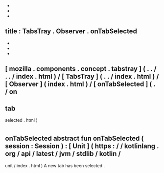 -
-
-
title
:
TabsTray
.
Observer
.
onTabSelected
-
-
-
-
[
mozilla
.
components
.
concept
.
tabstray
]
(
.
.
/
.
.
/
index
.
html
)
/
[
TabsTray
]
(
.
.
/
index
.
html
)
/
[
Observer
]
(
index
.
html
)
/
[
onTabSelected
]
(
.
/
on
-
tab
-
selected
.
html
)
#
onTabSelected
abstract
fun
onTabSelected
(
session
:
Session
)
:
[
Unit
]
(
https
:
/
/
kotlinlang
.
org
/
api
/
latest
/
jvm
/
stdlib
/
kotlin
/
-
unit
/
index
.
html
)
A
new
tab
has
been
selected
.
